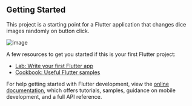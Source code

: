 ## Getting Started

This project is a starting point for a Flutter application that changes dice images randomly on button click. 

![image](https://github.com/user-attachments/assets/b2dffd5b-7533-4436-a043-e842ec277569)


A few resources to get you started if this is your first Flutter project:

- [Lab: Write your first Flutter app](https://docs.flutter.dev/get-started/codelab)
- [Cookbook: Useful Flutter samples](https://docs.flutter.dev/cookbook)

For help getting started with Flutter development, view the
[online documentation](https://docs.flutter.dev/), which offers tutorials,
samples, guidance on mobile development, and a full API reference.


